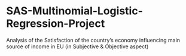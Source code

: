 # SAS-Multinomial-Logistic-Regression-Project
Analysis of the Satisfaction of the country’s economy influencing main source of income in EU (in Subjective &amp; Objective aspect)
